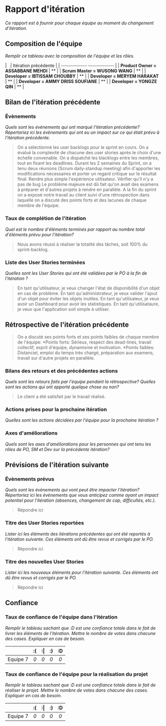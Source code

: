 # Rapport d'itération  
*Ce rapport est à fournir pour chaque équipe au moment du changement d'itération.*

## Composition de l'équipe 
*Remplir ce tableau avec la composition de l'équipe et les rôles.*

|  &nbsp;                 						| Itération précédente     |
| -------------           						 -------------             |
| **Product Owner = ASSABBANE MEHDI**       	| **                       |
| **Scrum Master = WUSONG WANG**        		| **                       |
| **Developer = IBTISSAM CHOUBBY**        		| **                       |
| **Developer = MERYEM HARAKAT**        		| **                       |
| **Developer = AMMY DRISS SOUFIANE**        	| **                       |
| **Developer = YONGZE QIN**        			| **                       |


## Bilan de l'itération précédente  
### Évènements 
*Quels sont les évènements qui ont marqué l'itération précédente? Répertoriez ici les évènements qui ont eu un impact sur ce qui était prévu à l'itération précédente.*
> On a sélectionné les user backlogs pour le sprint en cours.
> On a évalué la complexité de chacune des user stories après le choix d'une échelle convenable.
> On a dispatché les blacklogs entre les membres, tout en fixant les deadlines.
> Durant les 2 semaines du Sprint, on a tenu deux réunions (Scrum daily-standup meeting) afin d'apporter les modifications nécessaires et    	porter un regard critique sur le résultat final.
> Rendre plus simple l'expérience utilisateur.
> Vérifier qu'il n'y a pas de bug
> Le problème majeure est dû fait qu'on avait des examens à préparer et d'autres projets à rendre en parallèle.
> A la fin du sprint on a exposé notre travail au client suivi d'une rétrospection dans laquelle on a discuté des points forts et des lacunes de chaque membre de l'équipe.


### Taux de complétion de l'itération  
*Quel est le nombre d'éléments terminés par rapport au nombre total d'éléments prévu pour l'itération?*
> Nous avons réussi à réaliser la totalité des tâches, soit 100% du sprint-backlog.


### Liste des User Stories terminées
*Quelles sont les User Stories qui ont été validées par le PO à la fin de l'itération ?*
>En tant qu'utilisateur, je veux changer l'état de disponibilité d'un objet en cas de problème.
>En tant qu'administrateur, je veux valider l'ajout d'un objet pour éviter les objets inutiles.
>En tant qu'utilisateur, je veux avoir un Dashboard pour avoir les statistiques.
>En tant qu'utilisataure, je veux que l'application soit simple à utiliser.

## Rétrospective de l'itération précédente
>On a discuté ses points forts et ses points faibles de chaque membre de l'équipe:
	*Points forts: Sérieux, respect des dead-lines, travail collectif, esprit d'équipe, dynamisme et motivation.
	*Points faibles:  Distanciel, emploi du temps très chargé, préparation aux examens, travail sur d'autre projets en parallèle.

  
### Bilans des retours et des précédentes actions 
*Quels sont les retours faits par l'équipe pendant la rétrospective? Quelles sont les actions qui ont apporté quelque chose ou non?*
> Le client a été satisfait par le travail réalisé. 

### Actions prises pour la prochaine itération
*Quelles sont les actions décidées par l'équipe pour la prochaine itération ?*


### Axes d'améliorations 
*Quels sont les axes d'améliorations pour les personnes qui ont tenu les rôles de PO, SM et Dev sur la précédente itération?*
> 

## Prévisions de l'itération suivante  
### Évènements prévus  
*Quels sont les évènements qui vont peut être impacter l'itération? Répertoriez ici les évènements que vous anticipez comme ayant un impact potentiel pour l'itération (absences, changement de cap, difficultés, etc.).*
> Répondre ici

### Titre des User Stories reportées  
*Lister ici les éléments des itérations précédentes qui ont été reportés à l'itération suivante. Ces éléments ont dû être revus et corrigés par le PO.*
> Répondre ici

### Titre des nouvelles User Stories  
*Lister ici les nouveaux éléments pour l'itération suivante. Ces éléments ont dû être revus et corrigés par le PO.*
> Répondre ici

## Confiance 
### Taux de confiance de l'équipe dans l'itération  
*Remplir le tableau sachant que :D est une confiance totale dans le fait de livrer les éléments de l'itération. Mettre le nombre de votes dans chacune des cases. Expliquer en cas de besoin.*

|          	| :( 	| :&#124; 	| :) 	| :D 	|
|:--------:	|:----:	|:----:	    |:----:	|:----:	|
| Equipe 7 	|  *0* 	|  *0* 	    |  *0* 	|  *0* 	|

### Taux de confiance de l'équipe pour la réalisation du projet 
*Remplir le tableau sachant que :D est une confiance totale dans le fait de réaliser le projet. Mettre le nombre de votes dans chacune des cases. Expliquer en cas de besoin.*

|          	| :( 	| :&#124; 	| :) 	| :D 	|
|:--------:	|:----:	|:----:	    |:----:	|:----:	|
| Equipe 7 	|  *0* 	|  *0* 	    |  *0* 	|  *0* 	|

 
 